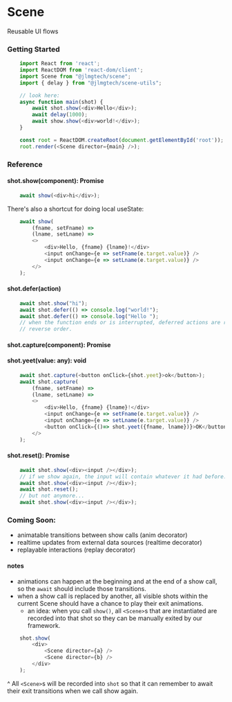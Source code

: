 # Scene
Reusable UI flows

### Getting Started

```js
    import React from 'react';
    import ReactDOM from 'react-dom/client';
    import Scene from "@jlmgtech/scene";
    import { delay } from "@jlmgtech/scene-utils";

    // look here:
    async function main(shot) {
        await shot.show(<div>Hello</div>);
        await delay(1000);
        await show.show(<div>world!</div>);
    }

    const root = ReactDOM.createRoot(document.getElementById('root'));
    root.render(<Scene director={main} />);
```

### Reference

#### shot.show(component): Promise<void>

```js
    await show(<div>hi</div>);
```

There's also a shortcut for doing local useState:

```js
    await show(
        (fname, setFname) =>
        (lname, setLname) =>
        <>
            <div>Hello, {fname} {lname}!</div>
            <input onChange={e => setFname(e.target.value)} />
            <input onChange={e => setLname(e.target.value)} />
        </>
    );
```

#### shot.defer(action)

```js
    await shot.show("hi");
    await shot.defer(() => console.log("world!");
    await shot.defer(() => console.log("Hello ");
    // when the function ends or is interrupted, deferred actions are run in
    // reverse order.
```

#### shot.capture(component): Promise<any>
#### shot.yeet(value: any): void

```js
    await shot.capture(<button onClick={shot.yeet}>ok</button>);
    await shot.capture(
        (fname, setFname) =>
        (lname, setLname) =>
        <>
            <div>Hello, {fname} {lname}!</div>
            <input onChange={e => setFname(e.target.value)} />
            <input onChange={e => setLname(e.target.value)} />
            <button onClick={()=> shot.yeet({fname, lname})}>OK</button>
        </>
    );
```

#### shot.reset(): Promise<void>

```js
    await shot.show(<div><input /></div>);
    // if we show again, the input will contain whatever it had before:
    await shot.show(<div><input /></div>);
    await shot.reset();
    // but not anymore...
    await shot.show(<div><input /></div>);
```

### Coming Soon:
* animatable transitions between show calls (anim decorator)
* realtime updates from external data sources (realtime decorator)
* replayable interactions (replay decorator)
 
#### notes

* animations can happen at the beginning and at the end of a show call, so the `await` should include those transitions.
* when a show call is replaced by another, all visible shots within the current Scene should have a chance to play their exit animations.
    * an idea: when you call `show()`, all `<Scene>`s that are instantiated are recorded into that shot so they can be manually exited by our framework.
 
```js
    shot.show(
        <div>
            <Scene director={a} />
            <Scene director={b} />
        </div>
    );
```
^ All `<Scene>`s will be recorded into `shot` so that it can remember to await their exit transitions when we call show again.
